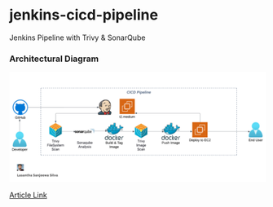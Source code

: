 # jenkins-cicd-pipeline
Jenkins Pipeline with Trivy &amp; SonarQube

### Architectural Diagram
![Diagram](Architecture%20Diagram.png)

[Article Link](https://lasanthasilva.medium.com/integrating-trivy-and-sonarqube-with-jenkins-pipeline-1a6fe2a8cecd)
